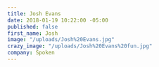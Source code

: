 ```yaml
---
title: Josh Evans
date: 2018-01-19 10:22:00 -05:00
published: false
first_name: Josh
image: "/uploads/Josh%20Evans.jpg"
crazy_image: "/uploads/Josh%20Evans%20fun.jpg"
company: Spoken
---
```


